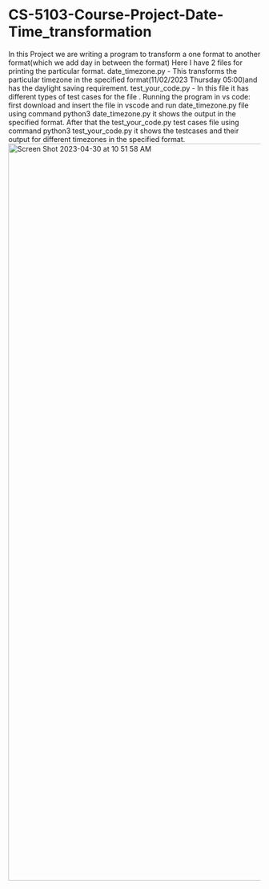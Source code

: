 # CS-5103-Course-Project-Date-Time_transformation
In this Project we are writing a program to transform a one format to another format(which we add day in between the format)
Here I have 2 files for printing the particular format.
date_timezone.py - This transforms the particular timezone in the specified format(11/02/2023 Thursday 05:00)and has the daylight saving requirement.
test_your_code.py - In this file it has different types of test cases for the file .
Running the program in vs code:
first download and insert the file in vscode and run date_timezone.py file using command python3 date_timezone.py it shows the output in the specified format.
After that the test_your_code.py test cases file using command python3 test_your_code.py it shows the testcases and their output for different timezones in the specified format.
<img width="1470" alt="Screen Shot 2023-04-30 at 10 51 58 AM" src="https://user-images.githubusercontent.com/127551976/235363217-0ee2ca48-5478-4aae-9cce-7aca51a40dcc.png">

